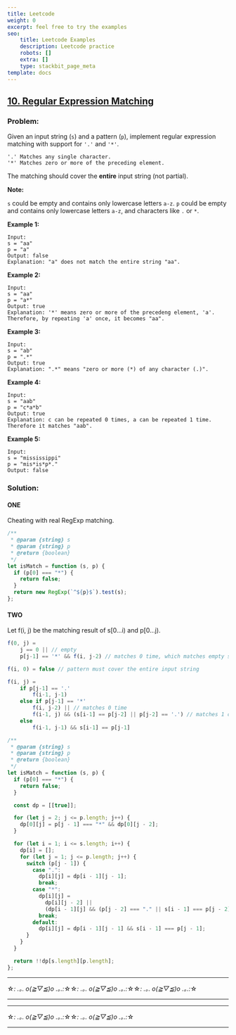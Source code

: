```yaml
---
title: Leetcode
weight: 0
excerpt: feel free to try the examples
seo:
    title: Leetcode Examples
    description: Leetcode practice
    robots: []
    extra: []
    type: stackbit_page_meta
template: docs
---
```


## [10. Regular Expression Matching](https://leetcode.com/problems/regular-expression-matching/description/)

### Problem:

Given an input string (`s`) and a pattern (`p`), implement regular expression matching with support for `'.'` and `'*'`.

```
'.' Matches any single character.
'*' Matches zero or more of the preceding element.
```

The matching should cover the **entire** input string (not partial).

**Note:**

`s` could be empty and contains only lowercase letters `a-z`.
`p` could be empty and contains only lowercase letters `a-z`, and characters like `.` or `*`.

**Example 1:**

```
Input:
s = "aa"
p = "a"
Output: false
Explanation: "a" does not match the entire string "aa".
```

**Example 2:**

```
Input:
s = "aa"
p = "a*"
Output: true
Explanation: '*' means zero or more of the precedeng element, 'a'. Therefore, by repeating 'a' once, it becomes "aa".
```

**Example 3:**

```
Input:
s = "ab"
p = ".*"
Output: true
Explanation: ".*" means "zero or more (*) of any character (.)".
```

**Example 4:**

```
Input:
s = "aab"
p = "c*a*b"
Output: true
Explanation: c can be repeated 0 times, a can be repeated 1 time. Therefore it matches "aab".
```

**Example 5:**

```
Input:
s = "mississippi"
p = "mis*is*p*."
Output: false
```

### Solution:

#### ONE

Cheating with real RegExp matching.

```javascript
/**
 * @param {string} s
 * @param {string} p
 * @return {boolean}
 */
let isMatch = function (s, p) {
  if (p[0] === "*") {
    return false;
  }
  return new RegExp(`^${p}$`).test(s);
};
```

#### TWO

Let f(i, j) be the matching result of s[0...i) and p[0...j).

```javascript
f(0, j) =
    j == 0 || // empty
    p[j-1] == '*' && f(i, j-2) // matches 0 time, which matches empty string

f(i, 0) = false // pattern must cover the entire input string

f(i, j) =
    if p[j-1] == '.'
        f(i-1, j-1)
    else if p[j-1] == '*'
        f(i, j-2) || // matches 0 time
        f(i-1, j) && (s[i-1] == p[j-2] || p[j-2] == '.') // matches 1 or multiple times
    else
        f(i-1, j-1) && s[i-1] == p[j-1]
```

```javascript
/**
 * @param {string} s
 * @param {string} p
 * @return {boolean}
 */
let isMatch = function (s, p) {
  if (p[0] === "*") {
    return false;
  }

  const dp = [[true]];

  for (let j = 2; j <= p.length; j++) {
    dp[0][j] = p[j - 1] === "*" && dp[0][j - 2];
  }

  for (let i = 1; i <= s.length; i++) {
    dp[i] = [];
    for (let j = 1; j <= p.length; j++) {
      switch (p[j - 1]) {
        case ".":
          dp[i][j] = dp[i - 1][j - 1];
          break;
        case "*":
          dp[i][j] =
            dp[i][j - 2] ||
            (dp[i - 1][j] && (p[j - 2] === "." || s[i - 1] === p[j - 2]));
          break;
        default:
          dp[i][j] = dp[i - 1][j - 1] && s[i - 1] === p[j - 1];
      }
    }
  }

  return !!dp[s.length][p.length];
};
```

---

☆*: .｡. o(≧▽≦)o .｡.:*☆☆*: .｡. o(≧▽≦)o .｡.:*☆☆*: .｡. o(≧▽≦)o .｡.:*☆

---

---

☆*: .｡. o(≧▽≦)o .｡.:*☆☆*: .｡. o(≧▽≦)o .｡.:*☆

---
